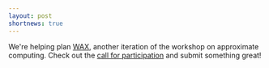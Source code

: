 ```yaml
---
layout: post
shortnews: true
---
```

We're helping plan [WAX](http://sampa.cs.washington.edu/wax2015/), another iteration of the workshop on approximate computing. Check out the [call for participation](http://sampa.cs.washington.edu/wax2015/cfp.html) and submit something great!
